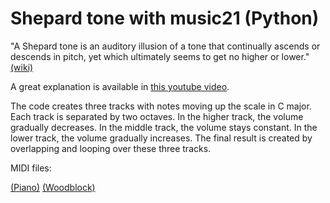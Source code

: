 # Shepard tone with music21 (Python)

"A Shepard tone is an auditory illusion of a tone that continually ascends or descends in pitch, yet which ultimately seems to get no higher or lower." [(wiki)](https://en.wikipedia.org/wiki/Shepard_tone)

A great explanation is available in [this youtube video](https://www.youtube.com/watch?v=LVWTQcZbLgY).

The code creates three tracks with notes moving up the scale in C major. Each track is separated by two octaves. In the higher track, the volume gradually decreases. In the middle track, the volume stays constant. In the lower track, the volume gradually increases. The final result is created by overlapping and looping over these three tracks.

MIDI files:

[(Piano)](https://raw.githubusercontent.com/evpu/Shepard-tone-music21/master/Piano.mid)
[(Woodblock)](https://raw.githubusercontent.com/evpu/Shepard-tone-music21/master/Woodblock.mid)
